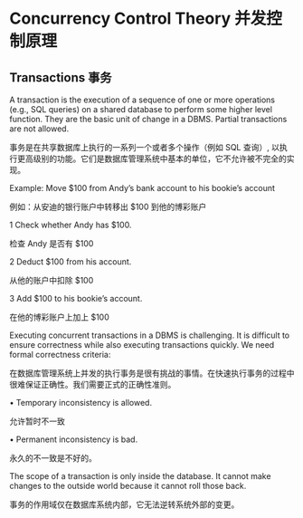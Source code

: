 # Concurrency Control Theory   并发控制原理

## Transactions 事务

A transaction is the execution of a sequence of one or more operations (e.g., SQL queries) on a shared database to perform some higher level function. They are the basic unit of change in a DBMS. Partial transactions are not allowed.

事务是在共享数据库上执行的一系列一个或者多个操作（例如 SQL 查询）, 以执行更高级别的功能。它们是数据库管理系统中基本的单位，它不允许被不完全的实现。

Example: Move $100 from Andy’s bank account to his bookie’s account

例如：从安迪的银行账户中转移出 $100 到他的博彩账户


1 Check whether Andy has $100.

检查 Andy 是否有 $100

2 Deduct $100 from his account.

从他的账户中扣除 $100


3 Add $100 to his bookie’s account.

在他的博彩账户上加上 $100

Executing concurrent transactions in a DBMS is challenging. It is difficult to ensure correctness while also executing transactions quickly. We need formal correctness criteria:

在数据库管理系统上并发的执行事务是很有挑战的事情。在快速执行事务的过程中很难保证正确性。我们需要正式的正确性准则。

• Temporary inconsistency is allowed.

允许暂时不一致

• Permanent inconsistency is bad.

永久的不一致是不好的。

The scope of a transaction is only inside the database. It cannot make changes to the outside world because it cannot roll those back.

事务的作用域仅在数据库系统内部，它无法逆转系统外部的变更。

